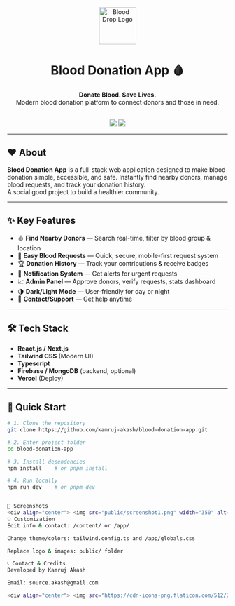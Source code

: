 <div align="center">
  <img src="https://cdn-icons-png.flaticon.com/512/2921/2921822.png" width="85" alt="Blood Drop Logo" />
  <h1>Blood Donation App 🩸</h1>
  <p>
    <b>Donate Blood. Save Lives.</b><br/>
    Modern blood donation platform to connect donors and those in need.
  </p>
  <br />
  <img src="https://img.shields.io/github/languages/top/kamruj-akash/blood-donation-app?style=flat-square" />
  <img src="https://img.shields.io/github/license/kamruj-akash/blood-donation-app?style=flat-square" />
</div>

---

## ❤️ About

**Blood Donation App** is a full-stack web application designed to make blood donation simple, accessible, and safe. Instantly find nearby donors, manage blood requests, and track your donation history.  
A social good project to build a healthier community.

---

## ✨ Key Features

- 🩸 **Find Nearby Donors** — Search real-time, filter by blood group & location
- 📲 **Easy Blood Requests** — Quick, secure, mobile-first request system
- 🏆 **Donation History** — Track your contributions & receive badges
- 🔔 **Notification System** — Get alerts for urgent requests
- 📈 **Admin Panel** — Approve donors, verify requests, stats dashboard
- 🌗 **Dark/Light Mode** — User-friendly for day or night
- 💬 **Contact/Support** — Get help anytime

---

## 🛠️ Tech Stack

- **React.js / Next.js**
- **Tailwind CSS** (Modern UI)
- **Typescript**
- **Firebase / MongoDB** (backend, optional)
- **Vercel** (Deploy)

---

## 🚀 Quick Start

```bash
# 1. Clone the repository
git clone https://github.com/kamruj-akash/blood-donation-app.git

# 2. Enter project folder
cd blood-donation-app

# 3. Install dependencies
npm install    # or pnpm install

# 4. Run locally
npm run dev    # or pnpm dev


📸 Screenshots
<div align="center"> <img src="public/screenshot1.png" width="350" alt="Screenshot 1" style="border-radius:12px;margin:8px;"> <img src="public/screenshot2.png" width="350" alt="Screenshot 2" style="border-radius:12px;margin:8px;"> </div>
💡 Customization
Edit info & contact: /content/ or /app/

Change theme/colors: tailwind.config.ts and /app/globals.css

Replace logo & images: public/ folder

📞 Contact & Credits
Developed by Kamruj Akash

Email: source.akash@gmail.com

<div align="center"> <img src="https://cdn-icons-png.flaticon.com/512/2921/2921822.png" width="40" /><br/> <i>“Your blood can give someone another chance at life.”</i><br/><br/> <img src="https://img.shields.io/badge/Be%20a%20Hero-Donate%20Blood-ef233c?style=flat-square&logo=dropbox" /> </div> ```
